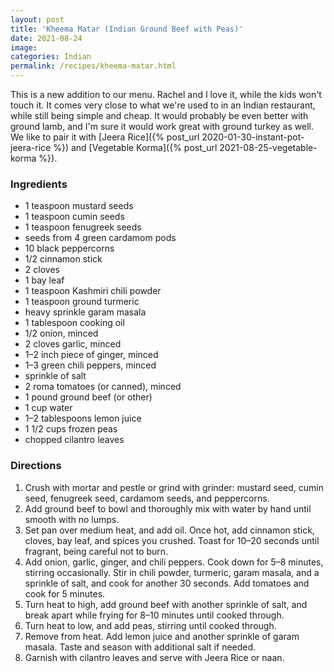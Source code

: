 ```yaml
---
layout: post
title: 'Kheema Matar (Indian Ground Beef with Peas)'
date: 2021-08-24
image:
categories: Indian
permalink: /recipes/kheema-matar.html
---
```


This is a new addition to our menu. Rachel and I love it, while the kids won't touch it. It comes very close to what we're used to in an Indian restaurant, while still being simple and cheap. It would probably be even better with ground lamb, and I'm sure it would work great with ground turkey as well. We like to pair it with [Jeera Rice]({% post_url 2020-01-30-instant-pot-jeera-rice %}) and [Vegetable Korma]({% post_url 2021-08-25-vegetable-korma %}).

### Ingredients

- 1 teaspoon mustard seeds
- 1 teaspoon cumin seeds
- 1 teaspoon fenugreek seeds
- seeds from 4 green cardamom pods
- 10 black peppercorns
- 1/2 cinnamon stick
- 2 cloves
- 1 bay leaf
- 1 teaspoon Kashmiri chili powder
- 1 teaspoon ground turmeric
- heavy sprinkle garam masala
- 1 tablespoon cooking oil
- 1/2 onion, minced
- 2 cloves garlic, minced
- 1–2 inch piece of ginger, minced
- 1–3 green chili peppers, minced
- sprinkle of salt
- 2 roma tomatoes (or canned), minced
- 1 pound ground beef (or other)
- 1 cup water
- 1–2 tablespoons lemon juice
- 1 1/2 cups frozen peas
- chopped cilantro leaves

### Directions

1. Crush with mortar and pestle or grind with grinder: mustard seed, cumin seed, fenugreek seed, cardamom seeds, and peppercorns.
2. Add ground beef to bowl and thoroughly mix with water by hand until smooth with no lumps.
3. Set pan over medium heat, and add oil. Once hot, add cinnamon stick, cloves, bay leaf, and spices you crushed. Toast for 10–20 seconds until fragrant, being careful not to burn.
4. Add onion, garlic, ginger, and chili peppers. Cook down for 5–8 minutes, stirring occasionally. Stir in chili powder, turmeric, garam masala, and a sprinkle of salt, and cook for another 30 seconds. Add tomatoes and cook for 5 minutes.
5. Turn heat to high, add ground beef with another sprinkle of salt, and break apart while frying for 8–10 minutes until cooked through.
6. Turn heat to low, and add peas, stirring until cooked through.
7. Remove from heat. Add lemon juice and another sprinkle of garam masala. Taste and season with additional salt if needed.
8. Garnish with cilantro leaves and serve with Jeera Rice or naan.
